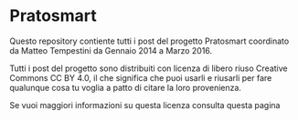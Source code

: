 # Pratosmart
Questo repository contiente tutti i post del progetto Pratosmart coordinato da Matteo Tempestini da Gennaio 2014 a Marzo 2016.

Tutti i post del progetto sono distribuiti con licenza di libero riuso Creative Commons CC BY 4.0,
il che significa che puoi usarli e riusarli per fare qualunque cosa tu voglia a patto di citare la loro provenienza.

Se vuoi maggiori informazioni su questa licenza consulta questa pagina
[](http://creativecommons.org/licenses/by/4.0/)
